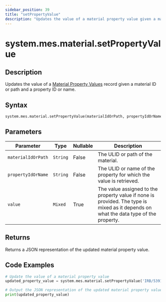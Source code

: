 ```yaml
---
sidebar_position: 39
title: "setPropertyValue"
description: "Updates the value of a material property value given a material object and a property object."
---
```


# system.mes.material.setPropertyValue

## Description

Updates the value of a [Material Property Values](../../data-model/material-model/material-property-value) record given
a material ID or path and a property ID or name.

## Syntax

```python
system.mes.material.setPropertyValue(materialIdOrPath, propertyIdOrName, value)
```

## Parameters

| Parameter          | Type     | Nullable | Description                                                                                                                          |
|--------------------|----------|----------|--------------------------------------------------------------------------------------------------------------------------------------|
| `materialIdOrPath` | `String` | False    | The ULID or path of the material.                                                                                                    |
| `propertyIdOrName` | `String` | False    | The ULID or name of the property for which the value is retrieved.                                                                   |
| `value`            | `Mixed`  | True     | The value assigned to the property value if none is provided. The type is mixed as it depends on what the data type of the property. |

## Returns

Returns a JSON representation of the updated material property value.

## Code Examples

```python
# Update the value of a material property value
updated_property_value = system.mes.material.setPropertyValue('IRB/5391537510212', 'Density', 200)

# Output the JSON representation of the updated material property value
print(updated_property_value)
```
